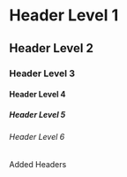 # Header Level 1

## Header Level 2

### Header Level 3

#### Header Level 4

##### Header Level 5

###### Header Level 6

Added Headers
